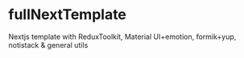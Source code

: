 # fullNextTemplate
Nextjs template with ReduxToolkit, Material UI+emotion, formik+yup, notistack &amp; general utils
